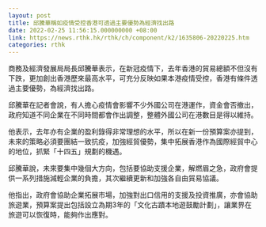 ```yaml
---
layout: post
title: 邱騰華稱如疫情受控香港可透過主要優勢為經濟找出路
date: 2022-02-25 11:56:15.000000000 +08:00
link: https://news.rthk.hk/rthk/ch/component/k2/1635806-20220225.htm
categories: rthk
---
```


商務及經濟發展局局長邱騰華表示，在新冠疫情下，去年香港的貿易總額不但沒有下跌，更加創出香港歷來最高水平，可充分反映如果本港疫情受控，香港有條件透過主要優勢，為經濟找出路。

邱騰華在記者會說，有人擔心疫情會影響不少外國公司在港運作，資金會否撤出，政府知道不同企業在不同時間都會作出調整，整體外國公司在港數目是得以維持。

他表示，去年亦有企業的盈利錄得非常理想的水平，所以在新一份預算案亦提到，未來的策略必須要團結一致抗疫，加強經貿優勢，集中拓展香港作為國際經貿中心的地位，抓緊「十四五」規劃的機遇。

邱騰華說，未來要集中幾個大方向，包括要協助支援企業，解燃眉之急，政府會提供一系列措施減輕企業的負擔，其次繼續更新和加強各自由貿易協議。

他指出，政府會協助企業拓展市場，加強對出口信用的支援及投資推廣，亦會協助旅遊業，預算案提出包括設立為期3年的「文化古蹟本地遊鼓勵計劃」，讓業界在旅遊可以恢復時，能夠作出應對。
